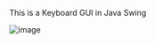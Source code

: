 This is a Keyboard GUI in Java Swing

![image](https://github.com/aksh0010/Keyboard_GUI/assets/68304244/e9e9c410-f6f7-45d6-9c70-36c668f2e478)
